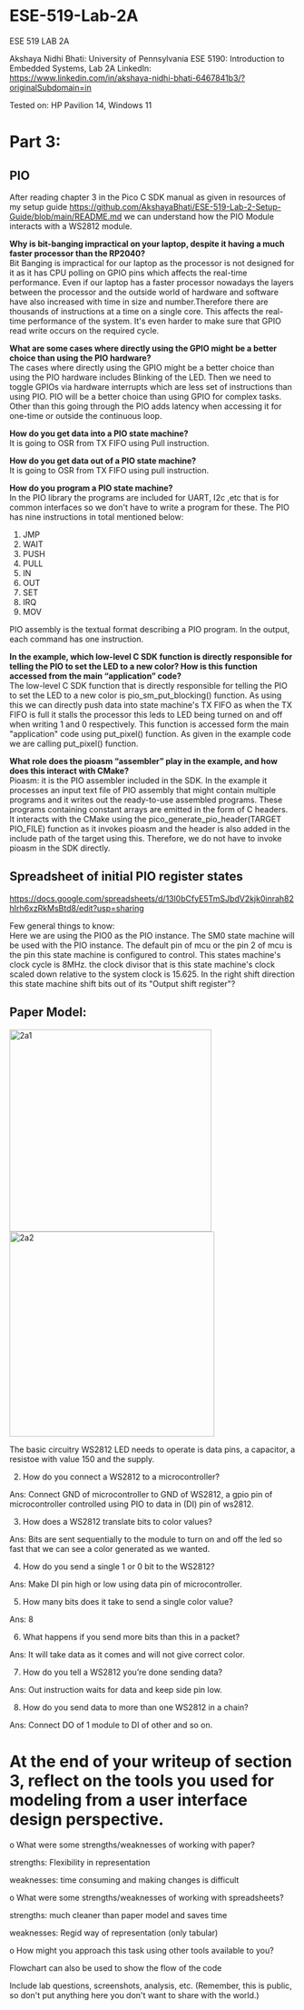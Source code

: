 # ESE-519-Lab-2A
ESE 519 LAB 2A

Akshaya Nidhi Bhati: University of Pennsylvania ESE 5190: Introduction to Embedded Systems, Lab 2A
LinkedIn: https://www.linkedin.com/in/akshaya-nidhi-bhati-6467841b3/?originalSubdomain=in

Tested on:  HP Pavilion 14, Windows 11

# Part 3: #

## PIO ##
 
After reading chapter 3 in the Pico C SDK manual as given in resources of my setup guide https://github.com/AkshayaBhati/ESE-519-Lab-2-Setup-Guide/blob/main/README.md
 we can understand how the PIO Module interacts with a WS2812 module. 
 
 **Why is bit-banging impractical on your laptop, despite it having a
much faster processor than the RP2040?** <br>
Bit Banging is impractical for our laptop as the processor is not designed for it as it has CPU polling on GPIO pins which affects the real-time performance. Even if our laptop has a faster processor nowadays the layers between the processor and the outside world of hardware and software have also increased with time in size and number.Therefore there are thousands of instructions at a time on a single core. This affects the real-time performance of the system. It's even harder to make sure that GPIO read write occurs on the required cycle. <br>

**What are some cases where directly using the GPIO might be a
better choice than using the PIO hardware?** <br> 
The cases where directly using the GPIO might be a better choice than using the PIO hardware includes Blinking of the LED. Then we need to toggle GPIOs via hardware interrupts which are less set of instructions than using PIO. PIO will be a better choice than using GPIO for complex tasks. Other than this going through the PIO adds latency when accessing it for one-time or outside the continuous loop. <br>

**How do you get data into a PIO state machine?** <br>
It is going to OSR from TX FIFO using Pull instruction.<br>

**How do you get data out of a PIO state machine?** <br>
It is going to OSR from TX FIFO using pull instruction.<br>

**How do you program a PIO state machine?** <br>
In the PIO library the programs are included for UART, I2c ,etc that is for common interfaces so we don't have to write a program for these. The PIO has nine instructions in total mentioned below: <br>
1.	JMP <br>
2.	WAIT <br>
3.	PUSH <br>
4.	PULL <br>
5.	IN <br>
6.	OUT <br>
7.	SET <br>
8.	IRQ <br>
9.	MOV <br>

PIO assembly is the textual format describing a PIO program. In the output, each command has one instruction. <br>

**In the example, which low-level C SDK function is directly
responsible for telling the PIO to set the LED to a new color? How
is this function accessed from the main “application” code?** <br>
The low-level C SDK function that is directly responsible for telling the PIO to set the LED to a new color is pio_sm_put_blocking() function. As using this we can directly push data into state machine's TX FIFO as when the TX FIFO is full it stalls the processor this leds to LED being turned on and off when writing 1 and 0 respectively. This function is accessed form the main "application" code using put_pixel() function. As given in the example code we are calling put_pixel() function. <br>

**What role does the pioasm “assembler” play in the example, and
how does this interact with CMake?** <br>
Pioasm: it is the PIO assembler included in the SDK. In the example it processes an input text file of PIO assembly that might contain multiple programs and it writes out the ready-to-use assembled programs. These programs containing constant arrays are emitted in the form of C headers.  
It interacts with the CMake using the pico_generate_pio_header(TARGET PIO_FILE) function as it invokes pioasm and the header is also added in the include path of the target using this. Therefore, we do not have to invoke pioasm in the SDK directly. <br>

## Spreadsheet of initial PIO register states ##

https://docs.google.com/spreadsheets/d/13l0bCfyE5TmSJbdV2kjk0inrah82hIrh6xzRkMsBtd8/edit?usp=sharing <br>

Few general things to know: <br>
Here we are using the PIO0 as the PIO instance. The SM0 state machine will be used with the PIO instance. The default pin of mcu or the pin 2 of mcu is the pin this state machine is configured to control. This states machine's clock cycle is 8MHz. the clock divisor that is this state machine's clock scaled down relative to the system clock is 15.625. In the right shift direction this state machine shift bits out of its "Output shift register"? <br>

## Paper Model: ##

<img width="356" alt="2a1" src="https://user-images.githubusercontent.com/114259992/196343669-858b59a5-b30d-48b3-a3b1-b69cdc92d675.png">

<img width="361" alt="2a2" src="https://user-images.githubusercontent.com/114259992/196343685-3b29457e-4ae9-426d-ab23-cd975bd1d427.png">

The basic circuitry WS2812 LED needs to operate is data pins, a capacitor, a resistoe with value 150 and the supply.  

2.	How do you connect a WS2812 to a microcontroller? 

Ans: Connect GND of microcontroller to GND of WS2812, a gpio pin of microcontroller controlled using PIO to data in (DI) pin of ws2812.

3.	How does a WS2812 translate bits to color values? 

Ans: Bits are sent sequentially to the module to turn on and off the led so fast that we can see a color generated as we wanted.

4.	How do you send a single 1 or 0 bit to the WS2812? 

Ans: Make DI pin high or low using data pin of microcontroller.

5.	How many bits does it take to send a single color value? 

Ans: 8

6.	What happens if you send more bits than this in a packet? 

Ans: It will take data as it comes and will not give correct color.

7.	How do you tell a WS2812 you’re done sending data? 

Ans: Out instruction waits for data and keep side pin low.

8.	How do you send data to more than one WS2812 in a chain?

Ans: Connect DO of 1 module to DI of other and so on.



# At the end of your writeup of section 3, reflect on the tools you used for modeling from a user interface design perspective.


o What were some strengths/weaknesses of working with paper?

strengths: Flexibility in representation	

weaknesses: time consuming and making changes is difficult


o What were some strengths/weaknesses of working with spreadsheets?

strengths: much cleaner than paper model and saves time		

weaknesses: Regid way of representation (only tabular)


o How might you approach this task using other tools available to you?

Flowchart can also be used to show the flow of the code

Include lab questions, screenshots, analysis, etc. (Remember, this is public, so don't put anything here you don't want to share with the world.)
